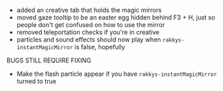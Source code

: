 - added an creative tab that holds the magic mirrors
- moved gaze tooltip to be an easter egg hidden behind F3 + H, just so people don't get confused on how to use the mirror
- removed teleportation checks if you're in creative
- particles and sound effects should now play when `rakkys-instantMagicMirror` is false, hopefully

BUGS STILL REQUIRE FIXING
- Make the flash particle appear if you have `rakkys-instantMagicMirror` turned to true